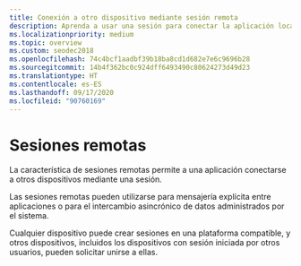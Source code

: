 ```yaml
---
title: Conexión a otro dispositivo mediante sesión remota
description: Aprenda a usar una sesión para conectar la aplicación local con un dispositivo remoto. Las sesiones remotas se pueden usar para la mensajería de aplicación a aplicación explícita.
ms.localizationpriority: medium
ms.topic: overview
ms.custom: seodec2018
ms.openlocfilehash: 74c4bcf1aadbf39b18ba8cd1d682e7e6c9696b28
ms.sourcegitcommit: 14b4f362bc0c924dff6493490c80624273d49d23
ms.translationtype: HT
ms.contentlocale: es-ES
ms.lasthandoff: 09/17/2020
ms.locfileid: "90760169"
---
```

# <a name="remote-sessions"></a>Sesiones remotas

La característica de sesiones remotas permite a una aplicación conectarse a otros dispositivos mediante una sesión.

Las sesiones remotas pueden utilizarse para mensajería explícita entre aplicaciones o para el intercambio asincrónico de datos administrados por el sistema.

Cualquier dispositivo puede crear sesiones en una plataforma compatible, y otros dispositivos, incluidos los dispositivos con sesión iniciada por otros usuarios, pueden solicitar unirse a ellas.
